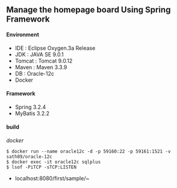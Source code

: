 ## Manage the homepage board Using Spring Framework

#### Environment
* IDE : Eclipse Oxygen.3a Release
* JDK : JAVA SE 9.0.1
* Tomcat : Tomcat 9.0.12
* Maven : Maven 3.3.9
* DB : Oracle-12c 
* Docker

#### Framework
* Spring 3.2.4
* MyBatis 3.2.2

#### build

*docker*
```
$ docker run --name oracle12c -d -p 59160:22 -p 59161:1521 -v sath89/oracle-12c
$ docker exec -it oracle12c sqlplus
$ lsof -PiTCP -sTCP:LISTEN
```


* localhost:8080/first/sample/~